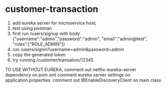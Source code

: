 # customer-transaction
1. add eureka server for microservice host;
2. test using postman
3. first run /users/signup with body {"username":"admin","password":"admin", "email":"admin@test", "roles":["ROLE_ADMIN"]}
4. run /users/signin?username=admin&password=admin
5. copy the generated token
6. try running /customer/transation/12345


TO USE WITHOUT EUREKA,
comment out netflix-eureka-server  dependency on pom.xml
comment eureka server settings on application.properties.
comment out @EnableDiscoveryClient on main class
